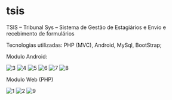 # tsis
TSIS – Tribunal Sys – Sistema de Gestão de Estagiários e Envio e recebimento de formulários

Tecnologias utilizadas: PHP (MVC), Android, MySql, BootStrap;

Modulo Android:

![3](https://user-images.githubusercontent.com/35781248/35366585-61c1c44e-0161-11e8-9a90-71afe2e1935d.jpg)
![4](https://user-images.githubusercontent.com/35781248/35366586-61e92494-0161-11e8-84cb-d9fe7fdd327a.jpg)
![5](https://user-images.githubusercontent.com/35781248/35366587-621029cc-0161-11e8-9e0e-ba8c5364fef9.jpg)
![6](https://user-images.githubusercontent.com/35781248/35366588-62377ff4-0161-11e8-8fc5-86cfb7fbd410.jpg)
![7](https://user-images.githubusercontent.com/35781248/35366589-626e6578-0161-11e8-90fb-1830741bba3e.jpg)
![8](https://user-images.githubusercontent.com/35781248/35366590-62cf5eaa-0161-11e8-8f62-73f26da04ab3.jpg)

Modulo Web (PHP)

![1](https://user-images.githubusercontent.com/35781248/35366660-b2f0b73a-0161-11e8-87ae-49ef1b34b128.jpg)
![2](https://user-images.githubusercontent.com/35781248/35366662-b32eb530-0161-11e8-9764-2e01e6d86383.jpg)
![9](https://user-images.githubusercontent.com/35781248/35366663-b3552602-0161-11e8-844c-25eab637b09b.jpg)


